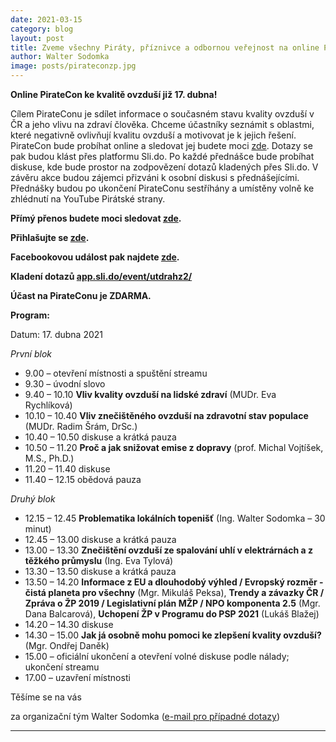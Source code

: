 ```yaml
---
date: 2021-03-15
category: blog
layout: post
title: Zveme všechny Piráty, příznivce a odbornou veřejnost na online PirateCon na téma kvalita ovzduší, který proběhne v sobotu 17. dubna 2021
author: Walter Sodomka
image: posts/pirateconzp.jpg
---
```


**Online PirateCon ke kvalitě ovzduší již 17. dubna!**

Cílem PirateConu je sdílet informace o současném stavu kvality ovzduší v ČR a jeho vlivu na zdraví člověka. Chceme účastníky seznámit s oblastmi, které negativně ovlivňují kvalitu ovzduší a motivovat je k jejich řešení.
PirateCon bude probíhat online a sledovat jej budete moci [zde](https://pitube.pirati.cz/play/public1). Dotazy se pak budou klást přes platformu Sli.do. Po každé přednášce bude probíhat diskuse, kde bude prostor na zodpovězení dotazů kladených přes Sli.do. V závěru akce budou zájemci přizváni k osobní diskusi s přednášejícími. Přednášky budou po ukončení PirateConu sestříhány a umístěny volně ke zhlédnutí na YouTube Pirátské strany.

**Přímý přenos budete moci sledovat [zde](https://tv.pirati.cz/videos/watch/751d914c-9aac-419f-8776-49cc2dde68e4).**

**Přihlašujte se [zde](https://forms.gle/PFhcdWupbjt82Vnn8).**

**Facebookovou událost pak najdete [zde](https://www.facebook.com/events/271840717744456).**

**Kladení dotazů [app.sli.do/event/utdrahz2/](https://app.sli.do/event/utdrahz2/)**  

**Účast na PirateConu je ZDARMA.**

**Program:**

Datum: 17. dubna 2021

*První blok*
-  9.00 – otevření místnosti a spuštění streamu
-  9.30 – úvodní slovo
-  9.40 – 10.10 **Vliv kvality ovzduší na lidské zdraví** (MUDr. Eva Rychlíková)
- 10.10 – 10.40 **Vliv znečištěného ovzduší na zdravotní stav populace** (MUDr. Radim Šrám, DrSc.)
- 10.40 – 10.50 diskuse a krátká pauza
- 10.50 – 11.20 **Proč a jak snižovat emise z dopravy** (prof. Michal Vojtíšek, M.S., Ph.D.)
- 11.20 – 11.40 diskuse
- 11.40 – 12.15 obědová pauza

*Druhý blok*
- 12.15 – 12.45 **Problematika lokálních topenišť** (Ing. Walter Sodomka – 30 minut)
- 12.45 – 13.00 diskuse a krátká pauza
- 13.00 – 13.30 **Znečištění ovzduší ze spalování uhlí v elektrárnách a z těžkého průmyslu** (Ing. Eva Tylová)
- 13.30 – 13.50 diskuse a krátká pauza
-	13.50 – 14.20 **Informace z EU a dlouhodobý výhled / Evropský rozměr - čistá planeta pro všechny** (Mgr. Mikuláš Peksa), **Trendy a závazky ČR / Zpráva o ŽP 2019 / Legislativní plán MŽP / NPO komponenta 2.5** (Mgr. Dana Balcarová), **Uchopení ŽP v Programu do PSP 2021** (Lukáš Blažej)
-	14.20 – 14.30 diskuse
-	14.30 – 15.00 **Jak já osobně mohu pomoci ke zlepšení kvality ovzduší?** (Mgr. Ondřej Daněk)
-	15.00 – oficiální ukončení a otevření volné diskuse podle nálady; ukončení streamu
-	17.00 – uzavření místnosti

Těšíme se na vás

za organizační tým Walter Sodomka ([e-mail pro případné dotazy](mailto:walter.sodomka@pirati.cz))

- - -

